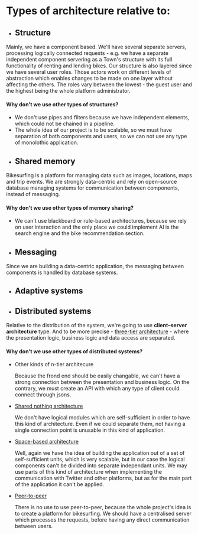 # Types of architecture relative to:


* ## Structure
Mainly, we have a component based. We'll have several separate servers, processing logically connected requests - e.g. we have a separate independent component servering as a Town's structure with its full functionality of renting and lending bikes.
	Our structure is also layered since we have several user roles. Those actors work on different levels of abstraction which enables changes to be made on one layer without affecting the others. The roles vary between the lowest - the guest user and the highest being the whole platform administrator.

#### Why don't we use other types of structures?
- We don't use pipes and filters because we have independent elements, which could not be chained in a pipeline. 
- The whole idea of our project is to be scalable, so we must have separation of both components and users, so we can not use any type of monolothic application.

* ## Shared memory
Bikesurfing is a platform for managing data such as images, locations, maps and trip events. We are strongly data-centric and rely on open-source database managing systems for communication between components, instead of messaging.
#### Why don't we use other types of memory sharing?
- We can't use blackboard or rule-based architectures, because we rely on user interaction and the only place we could implement AI is the search engine and the bike recommendation section. 

* ## Messaging
Since we are building a data-centric application, the messaging between components is handled by database systems.

* ## Adaptive systems

* ## Distributed systems
Relative to the distribution of the system, we're going to use __client–server architecture__ type. And to be more precise - [three-tier architecture](https://en.wikipedia.org/wiki/Multitier_architecture) - where the presentation logic, business logic and data access are separated.

#### Why don't we use other types of distributed systems?
- Other kinds of n-tier architecure

  Because the frond end should be easily changable, we can't have a strong connection between the presentation and business logic. On the contrary, we must create an API with which any type of client could connect through jsons. 

- [Shared nothing architecture](https://en.wikipedia.org/wiki/Shared_nothing_architecture)
	
    We don't have logical modules which are self-sufficient in order to have this kind of architecture. Even if we could separate them, not having a single connection point is unusable in this kind of application.
    
 - [Space-based architecture](https://en.wikipedia.org/wiki/Space-based_architecture)
  
 	Well, again we have the idea of building the application out of a set of self-sufficient units, which is very scalable, but in our case the logical components can't be divided into separate independant units. We may use parts of this kind of architecture when implementing the communication with Twitter and other platforms, but as for the main part of the application it can't be applied.

  - [Peer-to-peer](https://en.wikipedia.org/wiki/Peer-to-peer)

 	There is no use to use peer-to-peer, because the whole project's idea is to create a platform for bikesurfing. We should have a centralised server which processes the requests, before having any direct communication between users.